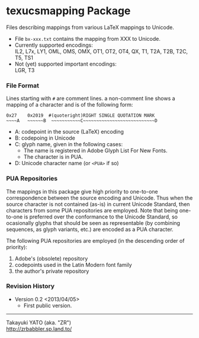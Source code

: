 texucsmapping Package
=====================

Files describing mappings from various LaTeX mappings to Unicode.

  * File `bx-xxx.txt` contains the mapping from XXX to Unicode.
  * Currently supported encodings:  
    IL2, L7x, LY1, OML, OMS, OMX, OT1, OT2, OT4, QX, T1,
    T2A, T2B, T2C, T5, TS1
  * Not (yet) supported important encodings:  
    LGR, T3

### File Format

Lines starting with `#` are comment lines. a non-comment line
shows a mapping of a character and is of the following form:

    0x27    0x2019  #(quoteright)RIGHT SINGLE QUOTATION MARK
    ~~~~A   ~~~~~~B  ~~~~~~~~~~~C~~~~~~~~~~~~~~~~~~~~~~~~~~~D

  * A: codepoint in the source (LaTeX) encoding
  * B: codepoing in Unicode
  * C: glyph name, given in the following cases:
      - The name is registered in Adobe Glyph List For New Fonts.
      - The character is in PUA.
  * D: Unicode character name (or `<PUA>` if so)

### PUA Repositories

The mappings in this package give high priority to one-to-one
correspondence between the source encoding and Unicode. Thus when
the source character is not contained (as-is) in current Unicode
Standard, then characters from some PUA repositories are employed.
Note that being one-to-one is preferred over the conformance to the
Unicode Standard, so ocasionally glyphs that should be seen as
representable (by combining sequences, as glyph variants, etc.) are
encoded as a PUA character.

The following PUA repositories are employed (in the descending order
of priority):

 1. Adobe's (obsolete) repository
 2. codepoints used in the Latin Modern font family
 3. the author's private repository

### Revision History

  * Version 0.2 <2013/04/05>
      - First public version.

--------------------
Takayuki YATO (aka. "ZR")  
http://zrbabbler.sp.land.to/
